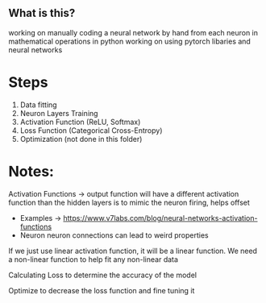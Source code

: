 
## What is this? 

working on manually coding a neural network by hand from each neuron in mathematical operations in python
working on using pytorch libaries and neural networks 



# Steps 

1. Data fitting 
2. Neuron Layers Training 
3. Activation Function (ReLU, Softmax)
4. Loss Function (Categorical Cross-Entropy)
5. Optimization (not done in this folder)


# Notes: 

Activation Functions -> output function will have a different activation function than the hidden layers is to mimic the neuron firing, helps offset 


   -  Examples -> https://www.v7labs.com/blog/neural-networks-activation-functions 
   - Neuron neuron connections can lead to weird properties 


If we just use linear activation function, it will be a linear function. We need a non-linear function to help fit any non-linear data 

Calculating Loss to determine the accuracy of the model 

Optimize to decrease the loss function and fine tuning it 

